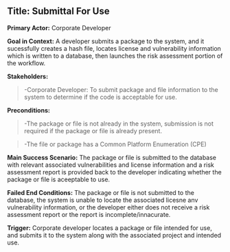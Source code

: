 ## Title: Submittal For Use
**Primary Actor:** Corporate Developer

**Goal in Context:** A developer submits a package to the system, and it sucessfully creates a hash file, locates license and vulnerability information which is written to a database, then launches the risk assessment portion of the workflow.

__Stakeholders:__
  >-Corporate Developer: To submit package and file information to the system to determine if the code is acceptable for use.
  
__Preconditions:__
  >-The package or file is not already in the system, submission is not required if the package or file is already present.
  
  >-The file or package has a Common Platform Enumeration (CPE)
  
**Main Success Scenario:** The package or file is submitted to the database with relevant associated vulnerabilities and license information and a risk assessment report is provided back to the developer indicating whether the package or file is aceeptable to use.

**Failed End Conditions:** The package or file is not submitted to the database, the system is unable to locate the associated licesne anv vulnerability information, or the developer either does not receive a risk assessment report or the report is incomplete/innacurate.

**Trigger:** Corporate developer locates a package or file intended for use, and submits it to the system along with the associated project and intended use.
